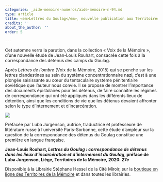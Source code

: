 ```yaml
---
categories: _aide-memoire-numeros/aide-memoire-n-94.md
type: article
title: <em>Lettres du Goulag</em>, nouvelle publication aux Territoires de la Mémoire
credits: ''
about_the_author: ''
order: 5

---
```

Cet automne verra la parution, dans la collection « Voix de la Mémoire », d’une nouvelle étude de Jean-Louis Rouhart, consacrée cette fois à la correspondance des détenus des camps du Goulag.

Après _Lettres de l’ombre_ (Voix de la Mémoire, 2015) qui se penche sur les lettres clandestines au sein du système concentrationnaire nazi, c’est à une plongée saisissante au cœur du tentaculaire système pénitentiaire soviétique que l’auteur nous convie. Il se propose de montrer l’importance des documents épistolaires pour les détenus, de faire connaître les régimes de correspondance qui ont été appliqués dans les différents lieux de détention, ainsi que les conditions de vie que les détenus devaient affronter selon le type d’internement et d’incarcération.

![](https://www.territoires-memoire.be/assets/uploads/p-3-rouhart.jpg)

Préfacée par Luba Jurgenson, autrice, traductrice et professeure de littérature russe à l’université Paris-Sorbonne, cette étude d’ampleur sur la question de la correspondance des détenus du Goulag constitue une première en langue française.

**Jean-Louis Rouhart, _Lettres du Goulag : correspondance de détenus dans les lieux d’incarcération et d’internement du Goulag_, préface de Luba Jurgenson, Liège, Territoires de la Mémoire, 2020. 27e**

Disponible à la Librairie Stéphane Hessel de la Cité Miroir, sur la [boutique en ligne des Territoires de la Mémoire](https://boutique.territoires-memoire.be/fr/nos-livres/72-lettres-du-goulag.html) et dans toutes les librairies.
